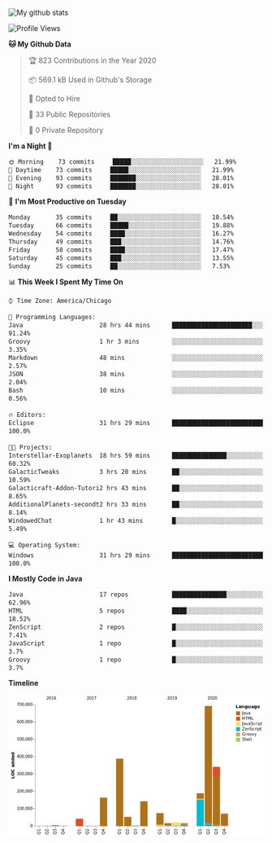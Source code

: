 ![My github stats](https://github-readme-stats.vercel.app/api?username=romvoid95&theme=gruvbox&include_all_commits=true&show_icons=true")

<!--START_SECTION:waka-->
![Profile Views](http://img.shields.io/badge/Profile%20Views-4-blue)

**🐱 My Github Data** 

> 🏆 823 Contributions in the Year 2020
 > 
> 📦 569.1 kB Used in Github's Storage 
 > 
> 💼 Opted to Hire
 > 
> 📜 33 Public Repositories
 > 
> 🔑 0 Private Repository 
 > 
**I'm a Night 🦉** 

```text
🌞 Morning    73 commits     █████░░░░░░░░░░░░░░░░░░░░   21.99% 
🌆 Daytime    73 commits     █████░░░░░░░░░░░░░░░░░░░░   21.99% 
🌃 Evening    93 commits     ███████░░░░░░░░░░░░░░░░░░   28.01% 
🌙 Night      93 commits     ███████░░░░░░░░░░░░░░░░░░   28.01%

```
📅 **I'm Most Productive on Tuesday** 

```text
Monday       35 commits     ██░░░░░░░░░░░░░░░░░░░░░░░   10.54% 
Tuesday      66 commits     █████░░░░░░░░░░░░░░░░░░░░   19.88% 
Wednesday    54 commits     ████░░░░░░░░░░░░░░░░░░░░░   16.27% 
Thursday     49 commits     ███░░░░░░░░░░░░░░░░░░░░░░   14.76% 
Friday       58 commits     ████░░░░░░░░░░░░░░░░░░░░░   17.47% 
Saturday     45 commits     ███░░░░░░░░░░░░░░░░░░░░░░   13.55% 
Sunday       25 commits     ██░░░░░░░░░░░░░░░░░░░░░░░   7.53%

```


📊 **This Week I Spent My Time On** 

```text
⌚︎ Time Zone: America/Chicago

💬 Programming Languages: 
Java                     28 hrs 44 mins      ██████████████████████░░░   91.24% 
Groovy                   1 hr 3 mins         ░░░░░░░░░░░░░░░░░░░░░░░░░   3.35% 
Markdown                 48 mins             ░░░░░░░░░░░░░░░░░░░░░░░░░   2.57% 
JSON                     38 mins             ░░░░░░░░░░░░░░░░░░░░░░░░░   2.04% 
Bash                     10 mins             ░░░░░░░░░░░░░░░░░░░░░░░░░   0.56%

🔥 Editors: 
Eclipse                  31 hrs 29 mins      █████████████████████████   100.0%

🐱‍💻 Projects: 
Interstellar-Exoplanets  18 hrs 59 mins      ███████████████░░░░░░░░░░   60.32% 
GalacticTweaks           3 hrs 20 mins       ██░░░░░░░░░░░░░░░░░░░░░░░   10.59% 
Galacticraft-Addon-Tutori2 hrs 43 mins       ██░░░░░░░░░░░░░░░░░░░░░░░   8.65% 
AdditionalPlanets-secondt2 hrs 33 mins       ██░░░░░░░░░░░░░░░░░░░░░░░   8.14% 
WindowedChat             1 hr 43 mins        █░░░░░░░░░░░░░░░░░░░░░░░░   5.49%

💻 Operating System: 
Windows                  31 hrs 29 mins      █████████████████████████   100.0%

```

**I Mostly Code in Java** 

```text
Java                     17 repos            ███████████████░░░░░░░░░░   62.96% 
HTML                     5 repos             ████░░░░░░░░░░░░░░░░░░░░░   18.52% 
ZenScript                2 repos             █░░░░░░░░░░░░░░░░░░░░░░░░   7.41% 
JavaScript               1 repo              █░░░░░░░░░░░░░░░░░░░░░░░░   3.7% 
Groovy                   1 repo              █░░░░░░░░░░░░░░░░░░░░░░░░   3.7%

```


**Timeline**

![Chart not found](https://github.com/ROMVoid95/ROMVoid95/blob/master/charts/bar_graph.png) 


<!--END_SECTION:waka-->
